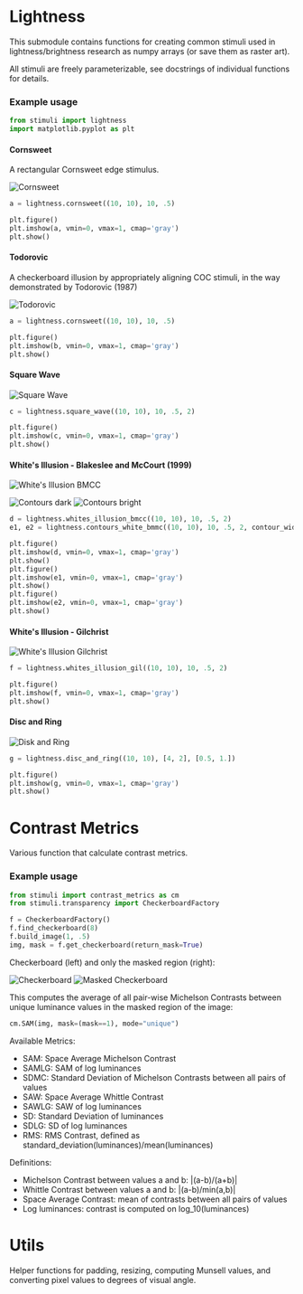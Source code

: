 
# Lightness
This submodule contains functions for creating common stimuli used in
lightness/brightness research as numpy arrays (or save them as raster art).

All stimuli are freely parameterizable, see docstrings of individual functions
for details.


### Example usage
```python
from stimuli import lightness
import matplotlib.pyplot as plt
```
#### Cornsweet 

A rectangular Cornsweet edge stimulus.

![Cornsweet](example_images/cornsweet.png)
```python
a = lightness.cornsweet((10, 10), 10, .5)

plt.figure()
plt.imshow(a, vmin=0, vmax=1, cmap='gray')
plt.show()
```

#### Todorovic

A checkerboard illusion by appropriately aligning COC stimuli, in the way demonstrated by Todorovic (1987)

![Todorovic](example_images/todorovic.png)

```python
a = lightness.cornsweet((10, 10), 10, .5)

plt.figure()
plt.imshow(b, vmin=0, vmax=1, cmap='gray')
plt.show()
```

#### Square Wave
![Square Wave](example_images/square_wave.png)
```python
c = lightness.square_wave((10, 10), 10, .5, 2)

plt.figure()
plt.imshow(c, vmin=0, vmax=1, cmap='gray')
plt.show()

```
#### White's Illusion - Blakeslee and McCourt (1999)
![White's Illusion BMCC](example_images/whites_illusion_bmcc.png)

![Contours dark](example_images/contours_white_bmcc_dark.png)
![Contours bright](example_images/contours_white_bmcc_bright.png)
```python
d = lightness.whites_illusion_bmcc((10, 10), 10, .5, 2)
e1, e2 = lightness.contours_white_bmmc((10, 10), 10, .5, 2, contour_width=3)

plt.figure()
plt.imshow(d, vmin=0, vmax=1, cmap='gray')
plt.show()
plt.figure()
plt.imshow(e1, vmin=0, vmax=1, cmap='gray')
plt.show()
plt.figure()
plt.imshow(e2, vmin=0, vmax=1, cmap='gray')
plt.show()

```
#### White's Illusion - Gilchrist
![White's Illusion Gilchrist](example_images/whites_illusion_gil.png)
```python
f = lightness.whites_illusion_gil((10, 10), 10, .5, 2)

plt.figure()
plt.imshow(f, vmin=0, vmax=1, cmap='gray')
plt.show()

```
#### Disc and Ring
![Disk and Ring](example_images/disc_and_ring.png)
```python
g = lightness.disc_and_ring((10, 10), [4, 2], [0.5, 1.])

plt.figure()
plt.imshow(g, vmin=0, vmax=1, cmap='gray')
plt.show()
```

# Contrast Metrics
Various function that calculate contrast metrics.

### Example usage

```python
from stimuli import contrast_metrics as cm
from stimuli.transparency import CheckerboardFactory

f = CheckerboardFactory()
f.find_checkerboard(8)
f.build_image(1, .5)
img, mask = f.get_checkerboard(return_mask=True)
```
Checkerboard (left) and only the masked region (right):

![Checkerboard](example_images/checkerboard.png)
![Masked Checkerboard](example_images/checkerboard_masked.png)

This computes the average of all pair-wise Michelson Contrasts between unique luminance values in the
masked region of the image:
```python
cm.SAM(img, mask=(mask==1), mode="unique")
```
Available Metrics:
- SAM: Space Average Michelson Contrast
- SAMLG: SAM of log luminances
- SDMC: Standard Deviation of Michelson Contrasts between all pairs of values
- SAW: Space Average Whittle Contrast
- SAWLG: SAW of log luminances
- SD: Standard Deviation of luminances
- SDLG: SD of log luminances
- RMS: RMS Contrast, defined as standard_deviation(luminances)/mean(luminances)

Definitions:
- Michelson Contrast between values a and b: |(a-b)/(a+b)|
- Whittle Contrast between values a and b: |(a-b)/min(a,b)|
- Space Average Contrast: mean of contrasts between all pairs of values
- Log luminances: contrast is computed on log_10(luminances)

# Utils
Helper functions for padding, resizing, computing Munsell values, and
converting pixel values to degrees of visual angle.
